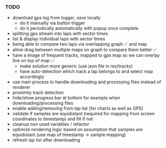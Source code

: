 
### TODO
- download gps log from logger, save locally
    - do it manually via button trigger
    - do it periodically automatically with popup once complete
- splitting gps stream into laps with sector times
- list & display individual laps with sector times
- being able to compare two laps via overlapping graph ✅ and map
- allow drag between multiple maps on graph to compare them better ✅
- have a image of frequent tracks, mapped to gps map so we can overlay line on top of map ✅
    - make solution more generic (use json file in res/tracks)
    - have auto-detection which track a lap belongs to and select map accordingly 
- use main process to handle downloading and processing files instead of renderer
- proximity track detection
- hide/show progress bar at bottom for example when downloading/processing files
- enable adding/removing from lap list (for charts as well as GPS)
- validate if samples are equidistant (required for mapping from screen coordinates to timestamp) and fill if not
- cleanup non used variables / refactor
- optimize rendering logic based on assumption that samples are equidistant (use map of timestamp -> sample mapping)
- refresh lap list after downloading